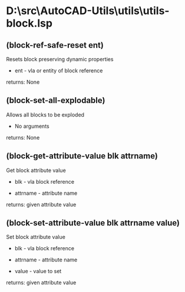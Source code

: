 # D:\src\AutoCAD-Utils\utils\utils-block.lsp
## (block-ref-safe-reset ent)
Resets block preserving dynamic properties
* ent - vla or entity of block reference
returns: None
## (block-set-all-explodable)
Allows all blocks to be exploded
* No arguments
returns: None
## (block-get-attribute-value blk attrname)
Get block attribute value
* blk - vla block reference
* attrname - attribute name
returns: given attribute value
## (block-set-attribute-value blk attrname value)
Set block attribute value
* blk - vla block reference
* attrname - attribute name
* value - value to set
returns: given attribute value
